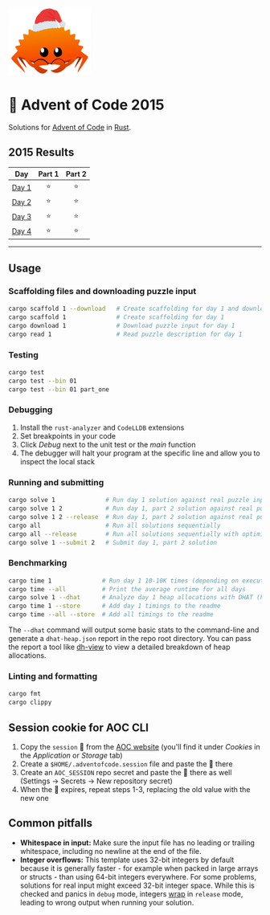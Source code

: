 <img src="./.assets/christmas_ferris.png" width="164">

# 🎄 Advent of Code 2015

Solutions for [Advent of Code](https://adventofcode.com/2015) in [Rust](https://www.rust-lang.org/).

<!--- advent_readme_stars table --->
## 2015 Results

| Day | Part 1 | Part 2 |
| :---: | :---: | :---: |
| [Day 1](https://adventofcode.com/2015/day/1) | ⭐ | ⭐ |
| [Day 2](https://adventofcode.com/2015/day/2) | ⭐ | ⭐ |
| [Day 3](https://adventofcode.com/2015/day/3) | ⭐ | ⭐ |
| [Day 4](https://adventofcode.com/2015/day/4) | ⭐ | ⭐ |
<!--- advent_readme_stars table --->

<!--- benchmarking table --->

---

## Usage

### Scaffolding files and downloading puzzle input

```sh
cargo scaffold 1 --download   # Create scaffolding for day 1 and download puzzle input
cargo scaffold 1              # Create scaffolding for day 1
cargo download 1              # Download puzzle input for day 1
cargo read 1                  # Read puzzle description for day 1
```

### Testing

```sh
cargo test
cargo test --bin 01
cargo test --bin 01 part_one
```

### Debugging

1. Install the `rust-analyzer` and `CodeLLDB` extensions
2. Set breakpoints in your code
3. Click _Debug_ next to the unit test or the _main_ function
4. The debugger will halt your program at the specific line and allow you to inspect the local stack

### Running and submitting

```sh
cargo solve 1              # Run day 1 solution against real puzzle inputs
cargo solve 1 2            # Run day 1, part 2 solution against real puzzle inputs
cargo solve 1 2 --release  # Run day 1, part 2 solution against real puzzle inputs with an optimized build
cargo all                  # Run all solutions sequentially
cargo all --release        # Run all solutions sequentially with optimized build
cargo solve 1 --submit 2   # Submit day 1, part 2 solution
```

### Benchmarking

```sh
cargo time 1              # Run day 1 10-10K times (depending on execution time) and print the average runtime
cargo time --all          # Print the average runtime for all days
cargo solve 1 --dhat      # Analyze day 1 heap allocations with DHAT (https://valgrind.org/docs/manual/dh-manual.html)
cargo time 1 --store      # Add day 1 timings to the readme
cargo time --all --store  # Add all timings to the readme
```

The `--dhat` command will output some basic stats to the command-line and generate a `dhat-heap.json` report in the repo root directory. You can pass the report a tool like [dh-view](https://nnethercote.github.io/dh_view/dh_view.html) to view a detailed breakdown of heap allocations.

### Linting and formatting

```sh
cargo fmt
cargo clippy
```

## Session cookie for AOC CLI

1. Copy the `session` 🍪 from the [AOC website](https://adventofcode.com) (you'll find it under _Cookies_ in the _Application_ or _Storage_ tab)
2. Create a `$HOME/.adventofcode.session` file and paste the 🍪 there
3. Create an `AOC_SESSION` repo secret and paste the 🍪 there as well (Settings -> Secrets -> New repository secret)
4. When the 🍪 expires, repeat steps 1-3, replacing the old value with the new one

## Common pitfalls

- **Whitespace in input:** Make sure the input file has no leading or trailing whitespace, including no newline at the end of the file.
- **Integer overflows:** This template uses 32-bit integers by default because it is generally faster - for example when packed in large arrays or structs - than using 64-bit integers everywhere. For some problems, solutions for real input might exceed 32-bit integer space. While this is checked and panics in `debug` mode, integers [wrap](https://doc.rust-lang.org/book/ch03-02-data-types.html#integer-overflow) in `release` mode, leading to wrong output when running your solution.
